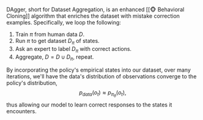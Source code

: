 DAgger, short for Dataset Aggregation, is an enhanced [[🐵 Behavioral Cloning]] algorithm that enriches the dataset with mistake correction examples. Specifically, we loop the following:
1. Train $\pi$ from human data $D$.
2. Run $\pi$ to get dataset $D_\pi$ of states.
3. Ask an expert to label $D_\pi$ with correct actions.
4. Aggregate, $D = D \cup D_\pi$, repeat.

By incorporating the policy's empirical states into our dataset, over many iterations, we'll have the data's distribution of observations converge to the policy's distribution, 
$$
p_{data}(o_t) \approx p_{\pi_\theta} (o_t),
$$
 thus allowing our model to learn correct responses to the states it encounters.